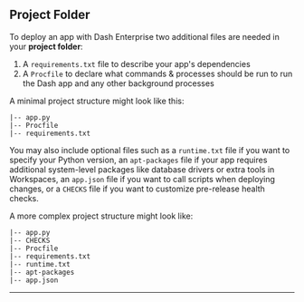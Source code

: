 ## Project Folder

To deploy an app with Dash Enterprise two additional files are needed in your **project folder**:

1. A `requirements.txt` file to describe your app's dependencies
2. A `Procfile` to declare what commands & processes should be run to run the Dash app and any other background processes

A minimal project structure might look like this:
```
|-- app.py
|-- Procfile
|-- requirements.txt
```

You may also include optional files such as a `runtime.txt` file if you want to specify your Python
version, an `apt-packages` file if your app requires additional system-level packages like database
drivers or extra tools in Workspaces, an `app.json` file if you want to call scripts when deploying changes, or a `CHECKS` file
if you want to customize pre-release health checks.

A more complex project structure might look like:

```
|-- app.py
|-- CHECKS
|-- Procfile
|-- requirements.txt
|-- runtime.txt
|-- apt-packages
|-- app.json
```

---
